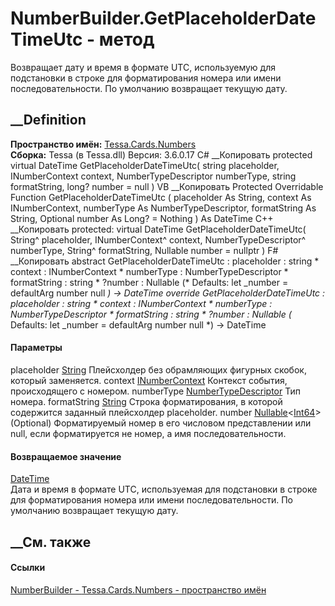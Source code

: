 # NumberBuilder.GetPlaceholderDateTimeUtc - метод
Возвращает дату и время в формате UTC, используемую для подстановки в строке
для форматирования номера или имени последовательности. По умолчанию
возвращает текущую дату.
## __Definition
 **Пространство имён:** [Tessa.Cards.Numbers](N_Tessa_Cards_Numbers.htm)  
 **Сборка:** Tessa (в Tessa.dll) Версия: 3.6.0.17
C# __Копировать
     protected virtual DateTime GetPlaceholderDateTimeUtc(
    	string placeholder,
    	INumberContext context,
    	NumberTypeDescriptor numberType,
    	string formatString,
    	long? number = null
    )
VB __Копировать
     Protected Overridable Function GetPlaceholderDateTimeUtc ( 
    	placeholder As String,
    	context As INumberContext,
    	numberType As NumberTypeDescriptor,
    	formatString As String,
    	Optional number As Long? = Nothing
    ) As DateTime
C++ __Копировать
     protected:
    virtual DateTime GetPlaceholderDateTimeUtc(
    	String^ placeholder, 
    	INumberContext^ context, 
    	NumberTypeDescriptor^ numberType, 
    	String^ formatString, 
    	Nullable<long long> number = nullptr
    )
F# __Копировать
     abstract GetPlaceholderDateTimeUtc : 
            placeholder : string * 
            context : INumberContext * 
            numberType : NumberTypeDescriptor * 
            formatString : string * 
            ?number : Nullable<int64> 
    (* Defaults:
            let _number = defaultArg number null
    *)
    -> DateTime 
    override GetPlaceholderDateTimeUtc : 
            placeholder : string * 
            context : INumberContext * 
            numberType : NumberTypeDescriptor * 
            formatString : string * 
            ?number : Nullable<int64> 
    (* Defaults:
            let _number = defaultArg number null
    *)
    -> DateTime 
#### Параметры
placeholder [String](https://learn.microsoft.com/dotnet/api/system.string)
    Плейсхолдер без обрамляющих фигурных скобок, который заменяется.
context [INumberContext](T_Tessa_Cards_Numbers_INumberContext.htm)
    Контекст события, происходящего с номером.
numberType
[NumberTypeDescriptor](T_Tessa_Cards_Numbers_NumberTypeDescriptor.htm)
    Тип номера.
formatString [String](https://learn.microsoft.com/dotnet/api/system.string)
     Строка форматирования, в которой содержится заданный плейсхолдер placeholder. 
number
[Nullable](https://learn.microsoft.com/dotnet/api/system.nullable-1)<[Int64](https://learn.microsoft.com/dotnet/api/system.int64)>
(Optional)
     Форматируемый номер в его числовом представлении или null, если форматируется не номер, а имя последовательности. 
#### Возвращаемое значение
[DateTime](https://learn.microsoft.com/dotnet/api/system.datetime)  
Дата и время в формате UTC, используемая для подстановки в строке для
форматирования номера или имени последовательности. По умолчанию возвращает
текущую дату.
## __См. также
#### Ссылки
[NumberBuilder - ](T_Tessa_Cards_Numbers_NumberBuilder.htm)
[Tessa.Cards.Numbers - пространство имён](N_Tessa_Cards_Numbers.htm)
